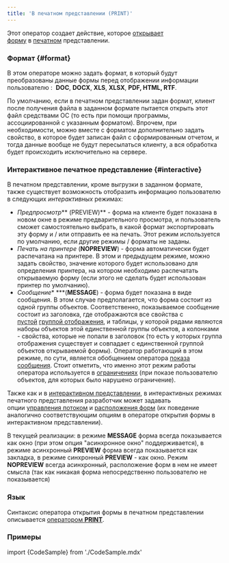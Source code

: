 ```yaml
---
title: 'В печатном представлении (PRINT)'
---
```


Этот оператор создает действие, которое [открывает форму](Open_form.md) в [печатном](Print_view.md) представлении.

### Формат {#format}

В этом операторе можно задать формат, в который будут преобразованы данные формы перед отображении информации пользователю :  **DOC**, **DOCX**, **XLS**, **XLSX**, **PDF, HTML, RTF**.

По умолчанию, если в печатном представлении задан формат, клиент после получения файла в заданном формате пытается открыть этот файл средствами ОС (то есть при помощи программы, ассоциированной с указанным форматом). Впрочем, при необходимости, можно вместе с форматом дополнительно задать свойство, в которое будет записан файл с сформированным отчетом, и тогда данные вообще не будут пересылаться клиенту, а вся обработка будет происходить исключительно на сервере.

### Интерактивное печатное представление {#interactive}

В печатном представлении, кроме выгрузки в заданном формате, также существует возможность отобразить информацию пользователю в следующих *интерактивных* режимах:

-   *Предпросмотр*** (PREVIEW)** - форма на клиенте будет показана в новом окне в режиме предварительного просмотра, и пользователь сможет самостоятельно выбрать, в какой формат экспортировать эту форму и / или отправить ее на печать. Этот режим используется по умолчанию, если другие режимы / форматы не заданы.
-   *Печать на принтере* (**NOPREVIEW**) - форма автоматически будет распечатана на принтере. В этом и предыдущем режиме, можно задать свойство, значение которого будет использовано для определения принтера, на котором необходимо распечатать открываемую форму (если этого не сделать будет использован принтер по умолчанию).
-   *Сообщение** ***(**MESSAGE**) - форма будет показана в виде сообщения. В этом случае предполагается, что форма состоит из одной группы объектов. Соответственно, показываемое сообщение состоит из заголовка, где отображаются все свойства с [пустой](Static_view.md#empty) [группой отображения](Form_structure.md#drawgroup-broken), и таблицы, у которой рядами являются наборы объектов этой единственной группы объектов, а колонками - свойства, которые не попали в заголовок (то есть у которых группа отображения существует и совпадает с единственной группой объектов открываемой формы). Оператор работающий в этом режиме, по сути, является обобщением оператора [показа сообщения](Show_message_MESSAGE_ASK_.md). Стоит отметить, что именно этот режим работы оператора используется в [ограничениях](Constraints.md) (при показе пользователю объектов, для которых было нарушено ограничение).

Также как и в [интерактивном представлении](In_an_interactive_view_SHOW_DIALOG_.md), в интерактивных режимах печатного представления разработчик может задавать опции [управления потоком](In_an_interactive_view_SHOW_DIALOG_.md#flow) и [расположения форм](In_an_interactive_view_SHOW_DIALOG_.md#location) (их поведение аналогично соответствующим опциям в операторе открытия формы в интерактивном представлении).

В текущей реализации: в режиме **MESSAGE** форма всегда показывается как окно (при этом опция "асинхронное окно" поддерживается), в режиме асинхронный **PREVIEW** форма всегда показывается как закладка, в режиме синхронный **PREVIEW** - как окно. Режим **NOPREVIEW** всегда асинхронный, расположение форм в нем не имеет смысла (так как никакая форма непосредственно пользователю не показывается)

### Язык

Синтаксис оператора открытия формы в печатном представлении описывается [оператором **PRINT**](PRINT_operator.md).

### Примеры

import {CodeSample} from './CodeSample.mdx'

<CodeSample url="https://ru-documentation.lsfusion.org/sample?file=ActionSample&block=print"/>
